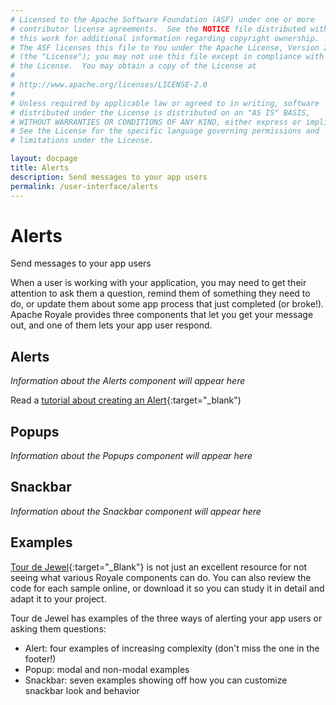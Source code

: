 ```yaml
---
# Licensed to the Apache Software Foundation (ASF) under one or more
# contributor license agreements.  See the NOTICE file distributed with
# this work for additional information regarding copyright ownership.
# The ASF licenses this file to You under the Apache License, Version 2.0
# (the "License"); you may not use this file except in compliance with
# the License.  You may obtain a copy of the License at
# 
# http://www.apache.org/licenses/LICENSE-2.0
# 
# Unless required by applicable law or agreed to in writing, software
# distributed under the License is distributed on an "AS IS" BASIS,
# WITHOUT WARRANTIES OR CONDITIONS OF ANY KIND, either express or implied.
# See the License for the specific language governing permissions and
# limitations under the License.

layout: docpage
title: Alerts
description: Send messages to your app users
permalink: /user-interface/alerts
---
```

# Alerts

Send messages to your app users

When a user is working with your application, you may need to get their attention to ask them a question, remind them of something they need to do, or update them about some app process that just completed (or broke!). Apache Royale provides three components that let you get your message out, and one of them lets your app user respond.

## Alerts

_Information about the Alerts component will appear here_

Read a [tutorial about creating an Alert](https://royale.apache.org/using-jewel-alert-control/){:target="_blank")

## Popups

_Information about the Popups component will appear here_

## Snackbar
_Information about the Snackbar component will appear here_

## Examples
[Tour de Jewel](https://royale.apache.org/tourdejewel/#){:target="_Blank"} is not just an excellent resource for not seeing what various Royale components can do. You can also review the code for each sample online, or download it so you can study it in detail and adapt it to your project.

Tour de Jewel has examples of the three ways of alerting your app users or asking them questions:

 * Alert: four examples of increasing complexity (don't miss the one in the footer!)
 * Popup: modal and non-modal examples
 * Snackbar: seven examples showing off how you can customize snackbar look and behavior
